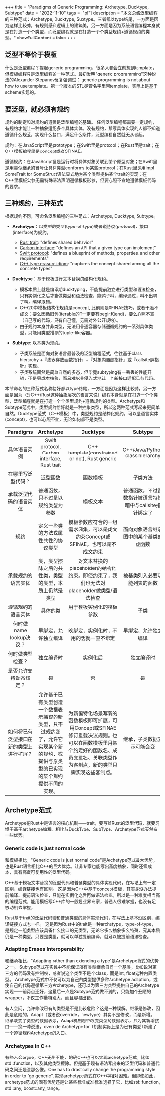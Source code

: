  
+++
title = "Paradigms of Generic Programming: Archetype, Ducktype, Subtype"
date = "2022-11-10"
tags = ["pl"]
description = "本文总结泛型编程的三种范式：Archetype, Ducktype, Subtype。三者都以type结尾，一方面是因为这样比较帅，有规则感和逻辑上的建筑美，另一方面是因为系统语言编程本身就是在打造一个个类型，而泛型编程就是在打造一个个类型规约+遵循规约的类型。"
showFullContent = false
+++

## 泛型不等价于模板
什么是泛型编程？提起generic programming，很多人都会立刻想到template，但模板编程只是泛型编程的一种范式。最初发明"generic programming"这种说法的Alexander Stepanov反复强调过：
generic programming is not about how to use template。第一个版本的STL尽管名字里带template，实际上是基于scheme实现的。

## 要泛型，就必须有规约
规约的制定和对规约的遵循是泛型编程的基础。
任何泛型编程都需要一定规约，有规约才能让一种抽象适配多个具体实体。没有规约，那写具体实现的人都不知道遵循什么规范，实现什么接口，满足什么条件，泛型编程自然就无从谈起。

规约：在JavaScript里是prototype；在Swift里是protocol；在Rust里是trait；在C++模板编程里是concept或者SFINAE。

遵循规约：在JavaScript里是运行时将具体对象关联到某个原型对象；在Swift里是用类似继承的冒号让具体类型conforms to某些protocol；在Rust里是用impl SomeTrait for SomeStruct语法显式地为某个类型提供某个trait的实现；在C++里模板实参无需特殊语法声明遵循模板形参，但要心照不宣地遵循模板代码的要求。

## 三种规约，三种范式
根据规约不同，可命名泛型编程的三种范式：Archetype, Ducktype, Subtype。
- **Archetype**：以类型的类型(type-of-type)或者说协议(protocol)、接口(interface)为规约。
  - [Rust trait](https://doc.rust-lang.org/book/ch10-02-traits.html): "defines shared behavior"
  - [Carbon interface](https://github.com/carbon-language/carbon-lang/blob/trunk/docs/design/generics/terminology.md#interface): "defines an API that a given type can implement"
  - [Swift protocol](https://docs.swift.org/swift-book/documentation/the-swift-programming-language/protocols/): "defines a blueprint of methods, properties, and other requirements"
  - [C++ type erasure idiom](https://davekilian.com/cpp-type-erasure.html): "captures the concept shared among all the concrete types"

- **Ducktype**：基于模板进行文本替换的结构化规约。
  - 模板本质上就是编译期ducktyping，不能提前独立进行类型和语法检查，只有实例化之后才能做类型和语法检查，能鸭子叫，编译通过，叫不出鸭子叫，编译报错。
  - C++20中模板结构化规约是concept, 此前则是SFINAE技巧，或者干脆不成文：要么因循旧例(iterable的T一定要有begin和end)，要么心照不宣（自己写的代码，只有自己懂，无需对外公开规约）。
  - 由于规约本身并非类型，无法用普通容器存储遵循规约的一系列具体类型，只能用类型推导的tuple-like容器。

- **Subtype**: 以基类为规约。
  - 子类系统是面向对象语言最普及的泛型编程范式，往往基于class hierarchy +『虚表存放函数指针』+『对象内置虚指针』或『callsite胖指针』实现。
  - 子类系统固然是简单自然的多态，但毕竟subtyping有一丢丢的性能开销，不是零成本抽象，而且难以非侵入式地让一个新接口适配已有代码。

本节命名的三种范式名称恰好都以type结尾，一方面是因为这样比较帅，另一方面是因为（对C++/Rust这种抽象层次的语言来说）编程本身就是在打造一个个类型，泛型编程就是在打造一个个类型规约+遵循规约的类型。Archetype和Subtype范式中，类型规约恰好就是一种抽象类型，所以这两种范式写起来更简单自然。Ducktype范式（C++模板）中，类型规约是结构化规约，可以是语言实体(concept)，也可以心照不宣，无论如何都不是类型。

| Paradigms | Archetype | Ducktype | Subtype |
| :----: | :----: | :----: | :----: |
| 具体语言实例 | Swift protocol, Carbon interface, Rust trait | C++ template(constrained or not), Rust generic | C++/Java/Python class hierarchy |
| 在哪里写泛型代码？ | 泛型函数 | 函数模板 | 子类方法 |
| 承载泛型代码的语言实体 | 普通函数，只不过是以规约类型为参数 | 模板文本 | 普通函数，不过函数指针被语言特性暗中与callsite指针绑定了 |
| 规约 | 定义一些类的方法或属性共性的协议类型 | 模板参数应符合的一组需求闭集，可以是成文约束Concept或SFINAE，也可以是不成文约束 | 面向对象语言继承图中的某个基类的虚函数 |
| 承载规约的语言实体 | 类，类型擦除之后的共性类，类型的类型，本质上仍然是类型 | 对文本替换的placeholder的结构化约束。即使约束了，我们也无法对placeholder做类型/语法检查 | 被基类列入必要功能列表的函数 |
| 遵循规约的语言实体 | 具体的类 | 用于模板实例化的模板参数 | 子类 |
| 何时做name lookup决议？| 早绑定，允许独立编译| 晚绑定，实例化时，不用的话就一直不绑定| 早绑定，允许独立编译|
| 何时做类型检查？| 独立编译时	| 实例化后	| 独立编译时 |
| 是否允许支持动态绑定？| 是 |否 |是 |
| 如何将已有泛型接口在新的类型上进行扩展？|	允许基于已有类型创造一个数据表示兼容的新类型，只不过规约变了，允许它实现某个新的规约，或提供与原类型的已实现的某个规约提供不同的实现。| 为新偏特化场景写新的函数模板即可扩展，可用Concept或SFINAE修订重载决议规则。也可以在函数模板里用某个约定好的函数名、成员变量名、关联类型作为客制点，新的类型只需实现这些客制点。| 继承，子类数据表示可能会变 | 

## Archetype范式
Archetype在Rust中是语言的核心机制——trait，要写好Rust的泛型代码，就要习惯于基于archetype编程。相比与DuckType、SubType，Archetype范式天然有一些优势。

### Generic code is just normal code
和模板相比，"Generic code is just normal code"是Archetype范式最大优势，也是Rust语言相比C++的巨大优势。让非专家也能写出高度抽象，同时还零成本，具有高度可复用性的泛型代码。

C++基于模板文本替换的泛型代码和普通类型的具体实现代码，在写法上有一定区别，编译链接也有区别。
这是因为C++中基于concept模板，其实是没办法提前编译、提前语法检查，只能在实例化之后再做语法检查。所以是一种难度相当高的编程范式，能用模板写C++库的一般是业界专家，普通人很难掌握，也没有足够动机去掌握。

Rust基于trait的泛型代码则和普通类型的具体实现代码，在写法上基本没区别，编译链接方式也一样。
这是因为Rust中的trait是一种archetype，type-of-type，是规定一组类型应该具备什么接口的元类型，无论它多么抽象多么特殊，究其本质仍是一种类型。只要是类型，就可以单独提前编译，就可以被提前语法检查。

### Adapting Erases Interoperability 
和继承相比，"Adapting rather than extending a type"是Archetype范式的优势之一。
Subtype范式在实践中不能保证所有类型继承自同一个基类，比如说对第三方的代码没有控制权，或者说这个类型不是个class，而是int, float这种内置类型。
Archetype范式中不仅可以为自己的类型提供多种Archetype adaption，或使自己的代码遵循第三方Archetype，还可以为第三方类型提供自己的Archetype实现——前两点还好，这最后一点是Subtype范式做不到的，只能加个丑陋的wrapper，不仅工作量特别大，而且容易出错。

有人会问，允许修改已有的类型是不是比较危险？这是一种误解。继承是修改，因此是危险的。Adapt（或者说override，newtype）其实不是修改，而是新增。
继承改变了类型的数据表示，Adapt机制则不改变类型的数据表示，只为其新增接口——换一种说法，override Archetype for T机制实际上是为已有类型T新建了一个遵循规约Archetype的入口。

### Archetypes in C++
有些人会argue，C++无所不能，的确C++也可以实现archetype范式，比如std::function，以及其他类型擦除。但是基于现有语法写出来的泛型代码和普通代码之间还是没那么像。One has to drastically change the programming style in order to "go generic". 实现archetype范式在C++中相对困难。但即使如此，archetype范式的固有优势还是让某些标准或准标准选择了它，比如std::function, std::any, boost::any_range。